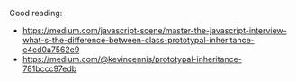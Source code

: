 
Good reading:

* https://medium.com/javascript-scene/master-the-javascript-interview-what-s-the-difference-between-class-prototypal-inheritance-e4cd0a7562e9
* https://medium.com/@kevincennis/prototypal-inheritance-781bccc97edb